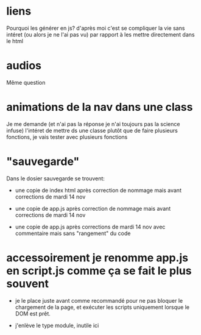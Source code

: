 # liens

Pourquoi les générer en js? d'après moi c'est se compliquer la vie sans intéret (ou alors je ne l'ai pas vu) par rapport à les mettre directement dans le html

# audios

Même question

# animations de la nav dans une class

Je me demande (et n'ai pas la réponse je n'ai toujours pas la science infuse) l'intéret de mettre ds une classe plutôt que de faire plusieurs fonctions, je vais tester avec plusieurs fonctions

# "sauvegarde"

Dans le dosier sauvegarde se trouvent:

- une copie de index html après correction de nommage mais avant corrections de mardi 14 nov

- une copie de app.js après correction de nommage mais avant corrections de mardi 14 nov

- une copie de app.js après corrections de mardi 14 nov avec commentaire mais sans "rangement" du code

# accessoirement je renomme app.js en script.js comme ça se fait le plus souvent

- je le place juste avant </body> comme recommandé pour ne pas bloquer le chargement de la page, et exécuter les scripts uniquement lorsque le DOM est prêt.

- j'enlève le type module, inutile ici
